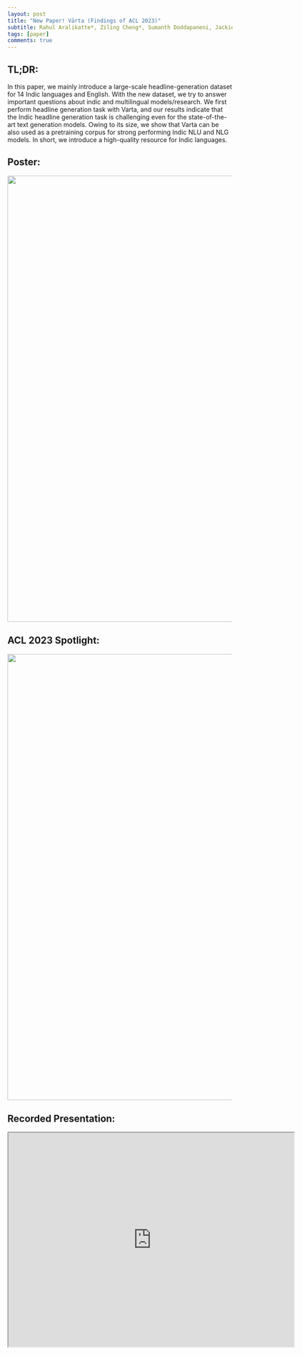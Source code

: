 ```yaml
---
layout: post
title: "New Paper! Vārta (Findings of ACL 2023)"
subtitle: Rahul Aralikatte*, Ziling Cheng*, Sumanth Doddapaneni, Jackie Chi Kit Cheung
tags: [paper]
comments: true
---
```

## TL;DR:
In this paper, we mainly introduce a large-scale headline-generation dataset for 14 Indic languages and English. With the new dataset, we try to answer important questions about indic and multilingual models/research. We first perform headline generation task with Varta, and our results indicate that the Indic headline generation task is challenging even for the state-of-the-art text generation models. Owing to its size, we show that Varta can be also used as a pretraining corpus for strong performing Indic NLU and NLG models. In short, we introduce a high-quality resource for Indic languages.

## Poster:

<center> <img src="https://drive.google.com/uc?id=1ufYouhPvNmgTfQVjx65FGN-eIosD4qOK" width="1000"></center>

## ACL 2023 Spotlight:
<center> <img src="https://drive.google.com/uc?id=1Iqd5vXfyqkHntI8GjNwT8vchQHPLuapD" width="1000"></center>

## Recorded Presentation:
<iframe src="https://drive.google.com/file/d/1EgZjl_qHPLIslHZTOTAnl3wjGvDluRt-/preview" width="640" height="480" allow="autoplay"></iframe>
